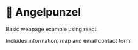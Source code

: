 # 👼 Angelpunzel

Basic webpage example using react.

Includes information, map and email contact form.